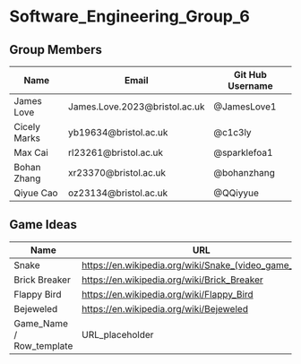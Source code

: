 # Software_Engineering_Group_6




<h2>Group Members</h2>
<table>
    <thead>
        <th>Name</th>
        <th>Email</th>
        <th>Git Hub Username</th>
    </thead>
    <tr>
        <td>James Love</td>
        <td>James.Love.2023@bristol.ac.uk</td>
        <td>@JamesLove1</td>
    </tr>
    <tr>
        <td>Cicely Marks</td>
        <td>yb19634@bristol.ac.uk</td>
        <td>@c1c3ly</td>
    </tr>
    <tr>
        <td>Max Cai</td>
        <td>rl23261@bristol.ac.uk</td>
        <td>@sparklefoa1</td>
    </tr>
    <tr>
        <td>Bohan Zhang</td>
        <td>xr23370@bristol.ac.uk</td>
        <td>@bohanzhang</td>
    </tr>
    <tr>
        <td>Qiyue Cao</td>
        <td>oz23134@bristol.ac.uk</td>
        <td>@QQiyyue</td>
    </tr>
</table>


## Game Ideas

| Name | URL |
| -------- | -------- |
| Snake| https://en.wikipedia.org/wiki/Snake_(video_game_genre)   |
| Brick Breaker| https://en.wikipedia.org/wiki/Brick_Breaker   |
| Flappy Bird| https://en.wikipedia.org/wiki/Flappy_Bird  |
| Bejeweled| https://en.wikipedia.org/wiki/Bejeweled  |
| Game_Name / Row_template   | URL_placeholder  |